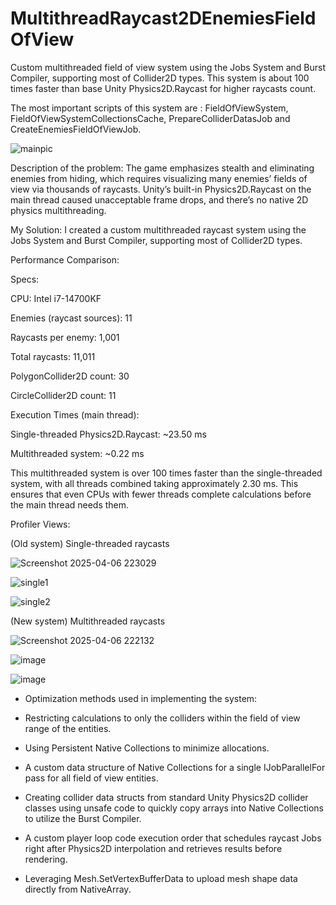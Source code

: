 # MultithreadRaycast2DEnemiesFieldOfView

Custom multithreaded field of view system using the Jobs System and Burst Compiler, supporting most of Collider2D types. This system is about 100 times faster than base Unity Physics2D.Raycast for higher raycasts count.

The most important scripts of this system are : FieldOfViewSystem, FieldOfViewSystemCollectionsCache, PrepareColliderDatasJob and CreateEnemiesFieldOfViewJob.

![mainpic](https://github.com/user-attachments/assets/a3553fdc-5dab-47d8-8d89-4b3b8e56bcf9)

Description of the problem: 
 The game emphasizes stealth and eliminating enemies from hiding, which requires visualizing many enemies’ fields of view via thousands of raycasts. Unity’s built-in Physics2D.Raycast on the main thread caused unacceptable frame drops, and there’s no native 2D physics multithreading. 

My Solution: 
 I created a custom multithreaded raycast system using the Jobs System and Burst Compiler, supporting most of Collider2D types. 

Performance Comparison: 

Specs: 

CPU: Intel i7-14700KF 

Enemies (raycast sources): 11 

Raycasts per enemy: 1,001 

Total raycasts: 11,011 

PolygonCollider2D count: 30 

CircleCollider2D count: 11 

Execution Times (main thread): 

Single-threaded Physics2D.Raycast: ~23.50 ms 

Multithreaded system: ~0.22 ms 

This multithreaded system is over 100 times faster than the single-threaded system, with all threads combined taking approximately 2.30 ms. This ensures that even CPUs with fewer threads complete calculations before the main thread needs them. 

Profiler Views: 

(Old system) Single-threaded raycasts

![Screenshot 2025-04-06 223029](https://github.com/user-attachments/assets/cee937eb-3c60-476d-93e8-574db3bdc3e1)

![single1](https://github.com/user-attachments/assets/8f3689a6-0f2c-4cfe-bb60-871ee9b7b213)

 ![single2](https://github.com/user-attachments/assets/e573dd99-40e5-403d-bdbf-03cffeeee180)

(New system) Multithreaded raycasts

![Screenshot 2025-04-06 222132](https://github.com/user-attachments/assets/d46878b1-15fe-4d61-898e-f42ded84a895)

![image](https://github.com/user-attachments/assets/6c121092-2336-4a50-ac8f-1e6fac5dd7d3)
 
![image](https://github.com/user-attachments/assets/7de6be61-d677-4281-a235-bd71c53b8fe2)

- Optimization methods used in implementing the system: 

- Restricting calculations to only the colliders within the field of view range of the entities. 

- Using Persistent Native Collections to minimize allocations. 

- A custom data structure of Native Collections for a single IJobParallelFor pass for all field of view entities. 

- Creating collider data structs from standard Unity Physics2D collider classes using unsafe code to quickly copy arrays into Native Collections to utilize the Burst Compiler. 

- A custom player loop code execution order that schedules raycast Jobs right after Physics2D interpolation and retrieves results before rendering. 

- Leveraging Mesh.SetVertexBufferData to upload mesh shape data directly from NativeArray<float3>. 
